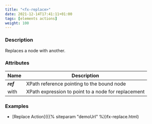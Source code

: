```yaml
---
title: "<fx-replace>"
date: 2021-12-14T17:41:11+01:00
tags: [elements actions]
weight: 100
---
```


### Description

Replaces a node with another.

### Attributes

| Name | Description |
|------|-------------|
| ***ref*** | XPath reference pointing to the bound node | - |
| with | XPath expression to point to a node for replacement |


### Examples

* [Replace Action]({{% siteparam "demoUrl" %}}fx-replace.html)



